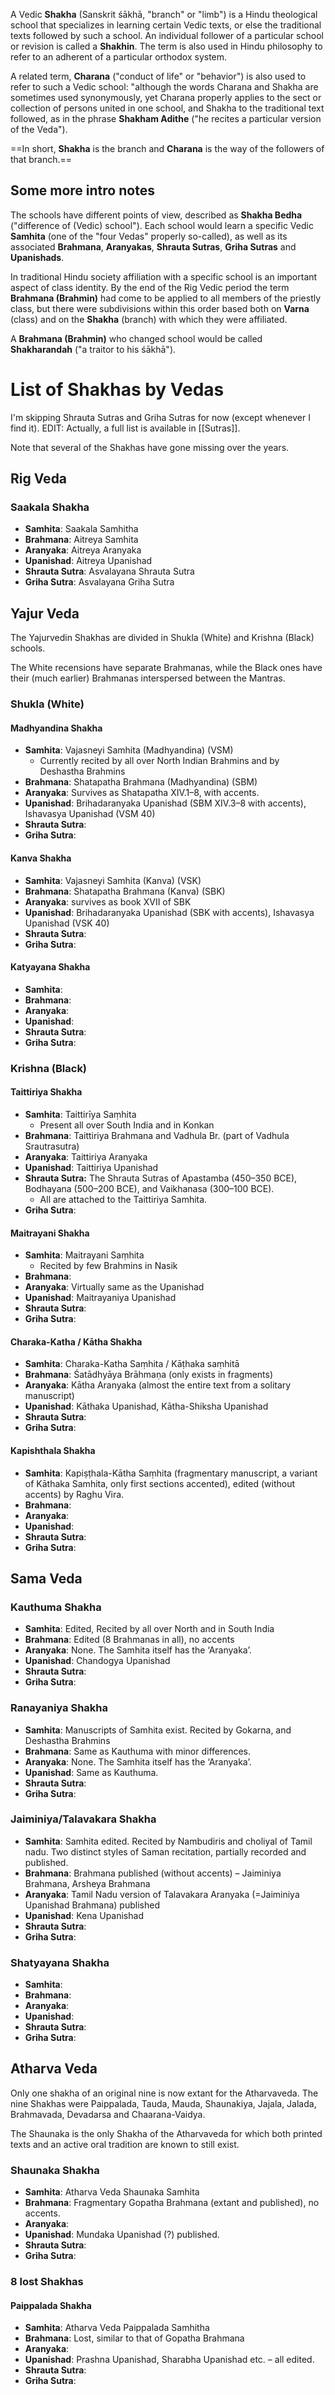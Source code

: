 A Vedic **Shakha** (Sanskrit śākhā, "branch" or "limb") is a Hindu theological school that specializes in learning certain Vedic texts, or else the traditional texts followed by such a school. An individual follower of a particular school or revision is called a **Shakhin**. The term is also used in Hindu philosophy to refer to an adherent of a particular orthodox system.

A related term, **Charana** ("conduct of life" or "behavior") is also used to refer to such a Vedic school: "although the words Charana and Shakha are sometimes used synonymously, yet Charana properly applies to the sect or collection of persons united in one school, and Shakha to the traditional text followed, as in the phrase **Shakham Adithe** ("he recites a particular version of the Veda").

==In short, **Shakha** is the branch and **Charana** is the way of the followers of that branch.==
## Some more intro notes
The schools have different points of view, described as **Shakha Bedha** ("difference of (Vedic) school"). Each school would learn a specific Vedic **Samhita** (one of the "four Vedas" properly so-called), as well as its associated **Brahmana**, **Aranyakas**, **Shrauta Sutras**, **Griha Sutras** and **Upanishads**.

In traditional Hindu society affiliation with a specific school is an important aspect of class identity. By the end of the Rig Vedic period the term **Brahmana (Brahmin)** had come to be applied to all members of the priestly class, but there were subdivisions within this order based both on **Varna** (class) and on the **Shakha** (branch) with which they were affiliated.

A **Brahmana (Brahmin)** who changed school would be called **Shakharandah** ("a traitor to his śākhā").
# List of Shakhas by Vedas
I'm skipping Shrauta Sutras and Griha Sutras for now (except whenever I find it).
EDIT: Actually, a full list is available in [[Sutras]].

Note that several of the Shakhas have gone missing over the years.
## Rig Veda

### Saakala Shakha
- **Samhita**: Saakala Samhitha
- **Brahmana**: Aitreya Samhita
- **Aranyaka**: Aitreya Aranyaka
- **Upanishad**: Aitreya Upanishad
- **Shrauta Sutra**: Asvalayana Shrauta Sutra
- **Griha Sutra**: Asvalayana Griha Sutra
## Yajur Veda
The Yajurvedin Shakhas are divided in Shukla (White) and Krishna (Black) schools.

The White recensions have separate Brahmanas, while the Black ones have their (much earlier) Brahmanas interspersed between the Mantras.
### Shukla (White)
#### Madhyandina Shakha
- **Samhita**: Vajasneyi Samhita (Madhyandina) (VSM)
	- Currently recited by all over North Indian Brahmins and by Deshastha Brahmins
- **Brahmana**: Shatapatha Brahmana (Madhyandina) (SBM)
- **Aranyaka**: Survives as Shatapatha XIV.1–8, with accents.
- **Upanishad**: Brihadaranyaka Upanishad (SBM XIV.3–8 with accents), Ishavasya Upanishad (VSM 40)
- **Shrauta Sutra**: 
- **Griha Sutra**: 
#### Kanva Shakha
- **Samhita**: Vajasneyi Samhita (Kanva) (VSK)
- **Brahmana**: Shatapatha Brahmana (Kanva) (SBK)
- **Aranyaka**: survives as book XVII of SBK
- **Upanishad**: Brihadaranyaka Upanishad (SBK with accents), Ishavasya Upanishad (VSK 40)
- **Shrauta Sutra**: 
- **Griha Sutra**: 
#### Katyayana Shakha
- **Samhita**: 
- **Brahmana**: 
- **Aranyaka**: 
- **Upanishad**: 
- **Shrauta Sutra**: 
- **Griha Sutra**: 
### Krishna (Black)
#### Taittiriya Shakha
- **Samhita**: Taittirīya Saṃhita
	- Present all over South India and in Konkan
- **Brahmana**: Taittiriya Brahmana and Vadhula Br. (part of Vadhula Srautrasutra)
- **Aranyaka**: Taittiriya Aranyaka
- **Upanishad**: Taittiriya Upanishad
- **Shrauta Sutra:** The Shrauta Sutras of Apastamba (450–350 BCE), Bodhayana (500–200 BCE), and Vaikhanasa (300–100 BCE).
	- All are attached to the Taittiriya Samhita.
- **Griha Sutra**: 
#### Maitrayani Shakha
- **Samhita**: Maitrayani Saṃhita
	- Recited by few Brahmins in Nasik
- **Brahmana**: 
- **Aranyaka**: Virtually same as the Upanishad
- **Upanishad**: Maitrayaniya Upanishad
- **Shrauta Sutra**: 
- **Griha Sutra**: 
#### Charaka-Katha / Kātha Shakha
- **Samhita**: Charaka-Katha Saṃhita / Kāṭhaka saṃhitā
- **Brahmana**: Śatādhyāya Brāhmaṇa (only exists in fragments)
- **Aranyaka**: Kātha Aranyaka (almost the entire text from a solitary manuscript)
- **Upanishad**: Kāthaka Upanishad, Kātha-Shiksha Upanishad
- **Shrauta Sutra**: 
- **Griha Sutra**: 
#### Kapishthala Shakha
- **Samhita**: Kapiṣṭhala-Kātha Saṃhita (fragmentary manuscript, a variant of Kāthaka Samhita, only first sections accented), edited (without accents) by Raghu Vira.
- **Brahmana**: 
- **Aranyaka**: 
- **Upanishad**: 
- **Shrauta Sutra**: 
- **Griha Sutra**: 
## Sama Veda
### Kauthuma Shakha
- **Samhita**: Edited, Recited by all over North and in South India
- **Brahmana**: Edited (8 Brahmanas in all), no accents
- **Aranyaka**: None. The Samhita itself has the ‘Aranyaka’.
- **Upanishad**: Chandogya Upanishad
- **Shrauta Sutra**: 
- **Griha Sutra**: 
### Ranayaniya Shakha
- **Samhita**: Manuscripts of Samhita exist. Recited by Gokarna, and Deshastha Brahmins
- **Brahmana**: Same as Kauthuma with minor differences.
- **Aranyaka**: None. The Samhita itself has the ‘Aranyaka’.
- **Upanishad**: Same as Kauthuma.
- **Shrauta Sutra**: 
- **Griha Sutra**: 
### Jaiminiya/Talavakara Shakha
- **Samhita**: Samhita edited. Recited by Nambudiris and choliyal of Tamil nadu. Two distinct styles of Saman recitation, partially recorded and published.
- **Brahmana**: Brahmana published (without accents) – Jaiminiya Brahmana, Arsheya Brahmana
- **Aranyaka**: Tamil Nadu version of Talavakara Aranyaka (=Jaiminiya Upanishad Brahmana) published
- **Upanishad**: Kena Upanishad
- **Shrauta Sutra**: 
- **Griha Sutra**: 
### Shatyayana Shakha
- **Samhita**: 
- **Brahmana**: 
- **Aranyaka**: 
- **Upanishad**: 
- **Shrauta Sutra**: 
- **Griha Sutra**: 
## Atharva Veda
Only one shakha of an original nine is now extant for the Atharvaveda. The nine Shakhas were Paippalada, Tauda, Mauda, Shaunakiya, Jajala, Jalada, Brahmavada, Devadarsa and Chaarana-Vaidya.

The Shaunaka is the only Shakha of the Atharvaveda for which both printed texts and an active oral tradition are known to still exist.
### Shaunaka Shakha
- **Samhita**: Atharva Veda Shaunaka Samhita
- **Brahmana**: Fragmentary Gopatha Brahmana (extant and published), no accents.
- **Aranyaka**: 
- **Upanishad**: Mundaka Upanishad (?) published.
- **Shrauta Sutra**: 
- **Griha Sutra**: 
### 8 lost Shakhas
#### Paippalada Shakha
- **Samhita**: Atharva Veda Paippalada Samhitha
- **Brahmana**: Lost, similar to that of Gopatha Brahmana
- **Aranyaka**: 
- **Upanishad**: Prashna Upanishad, Sharabha Upanishad etc. – all edited.
- **Shrauta Sutra**: 
- **Griha Sutra**: 
